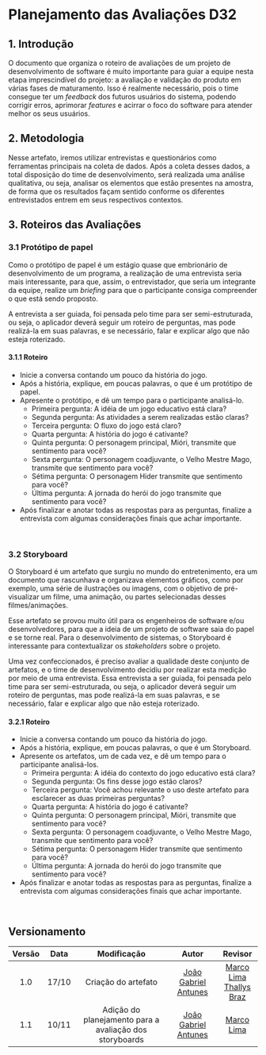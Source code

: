 # Planejamento das Avaliações D32

## 1. Introdução
O documento que organiza o roteiro de avaliações de um projeto de desenvolvimento de software é muito importante para guiar a equipe nesta etapa imprescindível do projeto: a avaliação e validação do produto em várias fases de maturamento. Isso é realmente necessário, pois o time consegue ter um *feedback* dos futuros usuários do sistema, podendo corrigir erros, aprimorar *features* e acirrar o foco do software para atender melhor os seus usuários.

## 2. Metodologia
Nesse artefato, iremos utilizar entrevistas e questionários como ferramentas principais na coleta de dados. Após a coleta desses dados, a total disposição do time de desenvolvimento, será realizada uma análise qualitativa, ou seja, analisar os elementos que estão presentes na amostra, de forma que os resultados façam sentido conforme os diferentes entrevistados entrem em seus respectivos contextos.

## 3. Roteiros das Avaliações
### 3.1 Protótipo de papel
Como o protótipo de papel é um estágio quase que embrionário de desenvolvimento de um programa, a realização de uma entrevista seria mais interessante, para que, assim, o entrevistador, que seria um integrante da equipe, realize um *briefing* para que o participante consiga compreender o que está sendo proposto.

A entrevista a ser guiada, foi pensada pelo time para ser semi-estruturada, ou seja, o aplicador deverá seguir um roteiro de perguntas, mas pode realizá-la em suas palavras, e se necessário, falar e explicar algo que não esteja roterizado.

#### 3.1.1 **Roteiro**
- Inicie a conversa contando um pouco da história do jogo.
- Após a história, explique, em poucas palavras, o que é um protótipo de papel.
- Apresente o protótipo, e dê um tempo para o participante analisá-lo.
    * Primeira pergunta: A idéia de um jogo educativo está clara?
    * Segunda pergunta: As atividades a serem realizadas estão claras?
    * Terceira pergunta: O fluxo do jogo está claro?
    * Quarta pergunta: A história do jogo é cativante?
    * Quinta pergunta: O personagem principal, Mióri, transmite que sentimento para você?
    * Sexta pergunta: O personagem coadjuvante, o Velho Mestre Mago, transmite que sentimento para você?
    * Sétima pergunta: O personagem Hider transmite que sentimento para você?
    * Última pergunta: A jornada do herói do jogo transmite que sentimento para você?
- Após finalizar e anotar todas as respostas para as perguntas, finalize a entrevista com algumas considerações finais que achar importante.
<br>

### 3.2 Storyboard
O Storyboard é um artefato que surgiu no mundo do entretenimento, era um documento que rascunhava e organizava elementos gráficos, como por exemplo, uma série de ilustrações ou imagens, com o objetivo de pré-visualizar um filme, uma animação, ou partes selecionadas desses filmes/animações.<br>

Esse artefato se provou muito útil para os engenheiros de software e/ou desenvolvedores, para que a ideia de um projeto de software saia do papel e se torne real. Para o desenvolvimento de sistemas, o Storyboard é interessante para contextualizar os *stakeholders* sobre o projeto.<br>

Uma vez confeccionados, é preciso avaliar a qualidade deste conjunto de artefatos, e o time de desenvolvimento decidiu por realizar esta medição por meio de uma entrevista.
Essa entrevista a ser guiada, foi pensada pelo time para ser semi-estruturada, ou seja, o aplicador deverá seguir um roteiro de perguntas, mas pode realizá-la em suas palavras, e se necessário, falar e explicar algo que não esteja roterizado.

#### 3.2.1 **Roteiro**
- Inicie a conversa contando um pouco da história do jogo.
- Após a história, explique, em poucas palavras, o que é um Storyboard.
- Apresente os artefatos, um de cada vez, e dê um tempo para o participante analisá-los.
    * Primeira pergunta: A idéia do contexto do jogo educativo está clara?
    * Segunda pergunta: Os fins desse jogo estão claros?
    * Terceira pergunta: Você achou relevante o uso deste artefato para esclarecer as duas primeiras perguntas?
    * Quarta pergunta: A história do jogo é cativante?
    * Quinta pergunta: O personagem principal, Mióri, transmite que sentimento para você?
    * Sexta pergunta: O personagem coadjuvante, o Velho Mestre Mago, transmite que sentimento para você?
    * Sétima pergunta: O personagem Hider transmite que sentimento para você?
    * Última pergunta: A jornada do herói do jogo transmite que sentimento para você?
- Após finalizar e anotar todas as respostas para as perguntas, finalize a entrevista com algumas considerações finais que achar importante.
<br>

## Versionamento
| Versão | Data | Modificação | Autor | Revisor |
| :---: | :---: | :---: | :---: | :---: |
| 1.0 | 17/10 | Criação do artefato  | [João Gabriel Antunes](https://github.com/flyerjohn) | [Marco Lima](https://github.com/markinlimac) <br> [Thallys Braz](https://github.com/thallysbraz)|
| 1.1 | 10/11 | Adição do planejamento para a avaliação dos storyboards  | [João Gabriel Antunes](https://github.com/flyerjohn) | [Marco Lima](https://github.com/markinlimac) |
